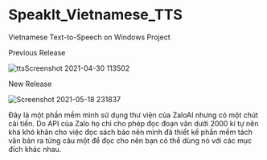 # SpeakIt_Vietnamese_TTS
Vietnamese Text-to-Speech on Windows Project

Previous Release

![ttsScreenshot 2021-04-30 113502](https://user-images.githubusercontent.com/48487157/116680887-6fe05380-a9d6-11eb-9776-bd7b812c5ecf.png)

New Release

![Screenshot 2021-05-18 231837](https://user-images.githubusercontent.com/48487157/118687595-673da900-b82f-11eb-84f4-a85fa1075ac1.png)

Đây là một phần mềm mình sử dụng thư viện của ZaloAI nhưng có một chút cải tiến.
Do API của Zalo họ chỉ cho phép đọc đoạn văn dưới 2000 kí tự nên khá khó khăn cho việc đọc sách báo nên mình đã thiết kế phần mềm tách văn bản ra từng câu một để đọc cho nên bạn có thể dùng nó với các mục đích khác nhau.
